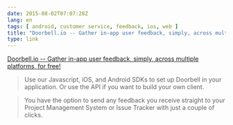 ```yaml
---
date: 2015-08-02T07:07:28Z
lang: en
tags: [ android, customer service, feedback, ios, web ]
title: "Doorbell.io -- Gather in-app user feedback, simply, across multiple platforms, for free!"
type: link
---
```


[Doorbell.io -- Gather in-app user feedback, simply, across multiple
platforms, for free!](https://doorbell.io/)

> Use our Javascript, iOS, and Android SDKs to set up Doorbell in your
> application. Or use the API if you want to build your own client.

> You have the option to send any feedback you receive straight to your
> Project Management System or Issue Tracker with just a couple of
> clicks.

